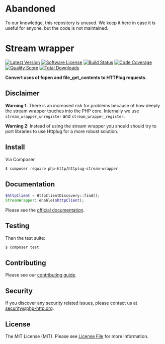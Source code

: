 # Abandoned

To our knowledge, this repository is unused. We keep it here in case it is useful for anyone, but the code is not maintained.

# Stream wrapper

[![Latest Version](https://img.shields.io/github/release/php-http/httplug-stream-wrapper.svg?style=flat-square)](https://github.com/php-http/httplug-stream-wrapper/releases)
[![Software License](https://img.shields.io/badge/license-MIT-brightgreen.svg?style=flat-square)](LICENSE)
[![Build Status](https://img.shields.io/travis/php-http/httplug-stream-wrapper.svg?style=flat-square)](https://travis-ci.org/php-http/httplug-stream-wrapper)
[![Code Coverage](https://img.shields.io/scrutinizer/coverage/g/php-http/httplug-stream-wrapper.svg?style=flat-square)](https://scrutinizer-ci.com/g/php-http/httplug-stream-wrapper)
[![Quality Score](https://img.shields.io/scrutinizer/g/php-http/httplug-stream-wrapper.svg?style=flat-square)](https://scrutinizer-ci.com/g/php-http/httplug-stream-wrapper)
[![Total Downloads](https://img.shields.io/packagist/dt/php-http/httplug-stream-wrapper.svg?style=flat-square)](https://packagist.org/packages/php-http/httplug-stream-wrapper)

**Convert uses of fopen and file_get_contents to HTTPlug requests.**

## Disclaimer

**Warning 1**: There is an increased risk for problems because of how deeply the stream wrapper touches into the PHP core. Internally we use `stream_wrapper_unregister` and `stream_wrapper_register`.

**Warning 2**: Instead of using the stream wrapper you should should try to port libraries to use Httplug for a more robust solution.

## Install

Via Composer

``` bash
$ composer require php-http/httplug-stream-wrapper
```


## Documentation

```php
$httpClient = HttpClientDiscovery::find();
StreamWrapper::enable($httpClient);
```

Please see the [official documentation](http://docs.php-http.org/en/latest).


## Testing

Then the test suite:

``` bash
$ composer test
```


## Contributing

Please see our [contributing guide](http://docs.php-http.org/en/latest/development/contributing.html).


## Security

If you discover any security related issues, please contact us at [security@php-http.org](mailto:security@php-http.org).


## License

The MIT License (MIT). Please see [License File](LICENSE) for more information.
